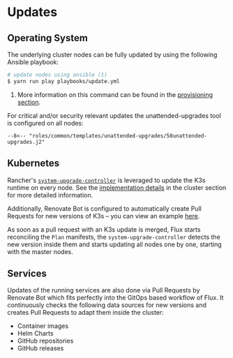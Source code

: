 # Updates

## Operating System

The underlying cluster nodes can be fully updated by using the following Ansible playbook:

```zsh
# update nodes using ansible (1)
$ yarn run play playbooks/update.yml
```

1. More information on this command can be found in the [provisioning section](/provisioning/#updateyml).

For critical and/or security relevant updates the unattended-upgrades tool is configured on all nodes:

```shell title="/etc/apt/apt.conf.d/50unattended-upgrades"
--8<-- "roles/common/templates/unattended-upgrades/50unattended-upgrades.j2"
```

## Kubernetes

Rancher's [`system-upgrade-controller`](https://github.com/rancher/system-upgrade-controller) is leveraged to update the K3s runtime on every node. See the [implementation details](/cluster/core/system-upgrade/) in the cluster section for more detailed information.

Additionally, Renovate Bot is configured to automatically create Pull Requests for new versions of K3s – you can view an example [here](https://github.com/pascaliske/infrastructure/pull/306).

As soon as a pull request with an K3s update is merged, Flux starts reconciling the `Plan` manifests, the `system-upgrade-controller` detects the new version inside them and starts updating all nodes one by one, starting with the master nodes.

## Services

Updates of the running services are also done via Pull Requests by Renovate Bot which fits perfectly into the GitOps based workflow of Flux. It continuously checks the following data sources for new versions and creates Pull Requests to adapt them inside the cluster:

- Container images
- Helm Charts
- GitHub repositories
- GitHub releases
